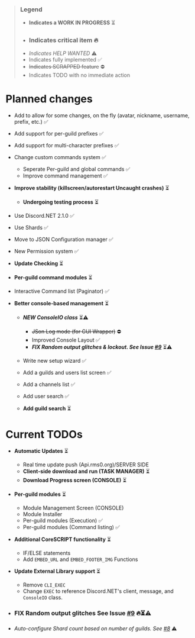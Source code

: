 >### Legend
>* **Indicates a WORK IN PROGRESS** ⏳
>* ### Indicates critical item 🔥
>* *Indicates HELP WANTED* ⚠
>* Indicates fully implemented ✅
>* ~~Indicates SCRAPPED feature~~ ⛔
>* Indicates TODO with no immediate action

# Planned changes
* Add to allow for some changes, on the fly (avatar, nickname, username, prefix, etc.) ✅
* Add support for per-guild prefixes ✅
* Add support for multi-character prefixes ✅
* Change custom commands system ✅ 
  * Seperate Per-guild and global commands ✅
  * Improve command management ✅
  
* **Improve stability (killscreen/autorestart Uncaught crashes)** ⏳
   * **Undergoing testing process** ⏳

* Use Discord.NET 2.1.0 ✅
* Use Shards ✅
* Move to JSON Configuration manager ✅
* New Permission system ✅
* **Update Checking** ⏳
* **Per-guild command modules** ⏳
* Interactive Command list (Paginator) ✅
* **Better console-based management** ⏳
   * ***NEW ConsoleIO class*** ⏳⚠
      * ~~JSon Log mode (for GUI Wrapper)~~ ⛔
      * Improved Console Layout ✅
      * ***FIX Random output glitches & lockout. See Issue [#9](https://github.com/rmsoftware-development/RMSoftware.ModularBot/issues/9)*** ⏳⚠

   * Write new setup wizard ✅
   * Add a guilds and users list screen ✅
   * Add a channels list ✅
   * Add user search ✅
   * **Add guild search** ⏳
   
# Current TODOs
* **Automatic Updates** ⏳
   * Real time update push (Api.rms0.org)/SERVER SIDE
   * **Client-side download and run (TASK MANAGER)** ⏳
   * **Download Progress screen (CONSOLE)** ⏳
   
* **Per-guild modules** ⏳
   * Module Management Screen (CONSOLE)
   * Module Installer
   * Per-guild modules (Execution) ✅
   * Per-guild modules (Command listing) ✅
   
* **Additional CoreSCRIPT functionality** ⏳
   * IF/ELSE statements
   * Add `EMBED_URL` and `EMBED_FOOTER_IMG` Functions
   
* **Update External Library support** ⏳
   * Remove `CLI_EXEC`
   * Change `EXEC` to reference Discord.NET's client, message, and `ConsoleIO` class.
* ### FIX Random output glitches See Issue [#9](https://github.com/rmsoftware-development/RMSoftware.ModularBot/issues/9) 🔥⏳⚠
* *Auto-configure Shard count based on number of guilds. See [#8](https://github.com/rmsoftware-development/RMSoftware.ModularBot/issues/8)* ⚠
